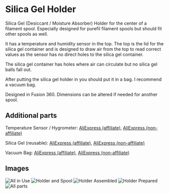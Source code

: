 # Silica Gel Holder

Silica Gel (Desiccant / Moisture Absorber) Holder for the center of a filament spool.
Especially designed for purefil filament spools but should fit other spools as well.

It has a temperature and humidity sensor in the top.
The top is the lid for the silica gel container and is designed to draw air from the top to read correct values as the sensor has no direct holes to the silica gel container.

The silica gel container has holes where air can circulate but no silica gel balls fall out.

After putting the silica gel holder in you should put it in a bag.
I recommend a vacuum bag.

Designed in Fusion 360.
Dimensions can be altered if needed for another spool.

## Additional parts

Temperature Sensor / Hygrometer: [AliExpress (affiliate)](https://s.click.aliexpress.com/e/_De92UV9), [AliExpress (non-affiliate)](https://www.aliexpress.com/item/32861882092.html)

Silica Gel (reusable): [AliExpress (affiliate)](https://s.click.aliexpress.com/e/_DlyMfOj), [AliExpress (non-affiliate)](https://www.aliexpress.com/item/1005002133494175.html)

Vacuum Bag: [AliExpress (affiliate)](https://s.click.aliexpress.com/e/_DFsNndZ), [AliExpress (non-affiliate)](https://www.aliexpress.com/item/1005002284232227.html)

## Images

![All in Use](https://user-images.githubusercontent.com/4051999/124391427-e52b1600-dcf0-11eb-8932-9233c8bef0e0.jpg)
![Holder and Spool](https://user-images.githubusercontent.com/4051999/124391431-e78d7000-dcf0-11eb-9df7-cb3cc259e8b4.jpg)
![Holder Assembled](https://user-images.githubusercontent.com/4051999/124391435-eb20f700-dcf0-11eb-81df-dde092cb550d.jpg)
![Holder Prepared](https://user-images.githubusercontent.com/4051999/124391438-ec522400-dcf0-11eb-82ec-576733f6d7ca.jpg)
![All parts](https://user-images.githubusercontent.com/4051999/124391443-ee1be780-dcf0-11eb-8657-17c38f0c75c7.jpg)
